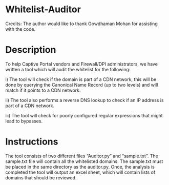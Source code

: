 # Whitelist-Auditor

Credits: The author would like to thank Gowdhaman Mohan for assisting with the code. 

# Description
To help Captive Portal vendors and Firewall/DPI administrators, we have written a tool which will audit the whitelist for the following:

i)	The tool will check if the domain is part of a CDN network, this will be done by querying the Canonical Name Record (up to two levels) and will match if it points to a CDN network.

ii)	The tool also performs a reverse DNS lookup to check if an IP address is part of a CDN network.

iii)	The tool will check for poorly configured regular expressions that might lead to bypasses.

# Instructions

The tool consists of two different files “Auditor.py” and “sample.txt”. The sample.txt file will contain all the whitelisted domains. The sample.txt must be placed in the same directory as the auditor.py. Once, the analysis is completed the tool will output an excel sheet, which will contain lists of domains that should be reviewed.
